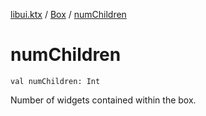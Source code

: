 [libui.ktx](../README.md) / [Box](README.md) / [numChildren](num-children.md)

# numChildren

`val numChildren: Int`

Number of widgets contained within the box.
